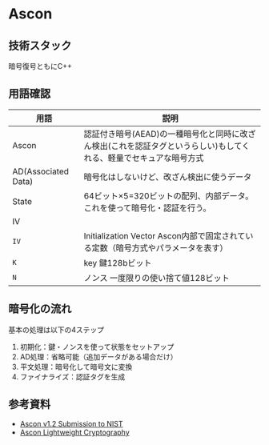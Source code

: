 # Ascon

## 技術スタック
暗号復号ともにC++

## 用語確認
| 用語 | 説明 |
| ---- | ---- |
| Ascon | 認証付き暗号(AEAD)の一種暗号化と同時に改ざん検出(これを認証タグというらしい)もしてくれる、軽量でセキュアな暗号方式 |
| AD(Associated Data) | 暗号化はしないけど、改ざん検出に使うデータ|
| State | 64ビット×5=320ビットの配列、内部データ。これを使って暗号化・認証を行う。|
| IV || K || N | IVのビット列 と Kのビット列 と Nのビット列 を つなげたもの。実際に [ IV (64ビット) ] + [ K (128ビット) ] + [ N (128ビット) ] → 合計 320ビット（= 64 × 5）これを内部状態 S[0]〜S[4] に割り当てる！|
| `IV` | Initialization Vector Ascon内部で固定されている定数（暗号方式やパラメータを表す）|
| `K` | key 鍵128bビット |
| `N` | ノンス 一度限りの使い捨て値128ビット |


## 暗号化の流れ
基本の処理は以下の4ステップ
1. 初期化：鍵・ノンスを使って状態をセットアップ
2. AD処理：省略可能（追加データがある場合だけ）
3. 平文処理：暗号化して暗号文に変換
4. ファイナライズ：認証タグを生成

## 参考資料
- [Ascon v1.2 Submission to NIST](https://csrc.nist.gov/CSRC/media/Projects/lightweight-cryptography/documents/round-2/spec-doc-rnd2/ascon-spec-round2.pdf)
- [Ascon Lightweight Cryptography](https://ascon.isec.tugraz.at/index.html)

